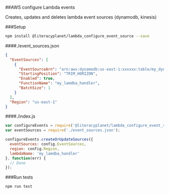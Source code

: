 ##AWS configure Lambda events

Creates, updates and deletes lambda event sources (dynamodb, kinesis)

###Setup

```sh
npm install @literacyplanet/lambda_configure_event_source --save
```

####./event_sources.json

```json
{
  "EventSources": [
    {
      "EventSourceArn": "arn:aws:dynamodb:us-east-1:xxxxxx:table/my_dynamo_table/stream/2015-12-03T01:01:02.357",
      "StartingPosition": "TRIM_HORIZON",
      "Enabled": true,
      "FunctionName": "my_lamdba_handler",
      "BatchSize": 1
    }
  ],
  "Region": "us-east-1"
}
```

####./index.js

```javascript
var configureEvents = require('@literacyplanet/lambda_configure_event_source');
var eventSources = require('./event_sources.json');

configureEvents.createOrUpdateSources({
  eventSources: config.EventSources,
  region: config.Region,
  lambdaName: 'my_lamdba_handler'
}, function(err) {
  // Done
});
```

###Run tests

```sh
npm run test
```